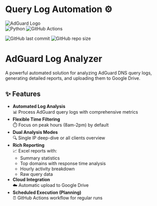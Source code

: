 # Query Log Automation ⚙️
![AdGuard Logo](https://raw.githubusercontent.com/minhvip20956/adguard-home/refs/heads/master/favicon.ico)  
![Python](https://img.shields.io/badge/python-3.11-blue) ![GitHub Actions](https://img.shields.io/badge/GitHub_Actions-2088FF?logo=github-actions&logoColor=white)

![GitHub last commit](https://img.shields.io/github/last-commit/lixxxz/Query-log-automation?style=for-the-badge)
![GitHub repo size](https://img.shields.io/github/repo-size/lixxxz/Query-log-automation?style=for-the-badge)




# AdGuard Log Analyzer

A powerful automated solution for analyzing AdGuard DNS query logs, generating detailed reports, and uploading them to Google Drive.

## ✨ Features

- **Automated Log Analysis**  
  📊 Process AdGuard query logs with comprehensive metrics
- **Flexible Time Filtering**  
  ⏱️ Focus on peak hours (8am-2pm) by default
- **Dual Analysis Modes**  
  🔍 Single IP deep-dive or all clients overview
- **Rich Reporting**  
  📈 Excel reports with:
  - Summary statistics
  - Top domains with response time analysis
  - Hourly activity breakdown
  - Raw query data
- **Cloud Integration**  
  ☁️ Automatic upload to Google Drive
- **Scheduled Execution (Planning)**  
  ⏰ GitHub Actions workflow for regular runs


